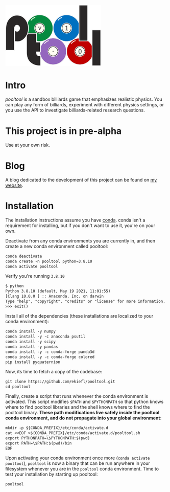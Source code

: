 <img src="logo/logo.png" width="300" />

# Intro

*pooltool* is a sandbox billiards game that emphasizes realistic physics. You can play any form of billiards, experiment with different physics settings, or you use the API to investigate billiards-related research questions.

# This project is in pre-alpha

Use at your own risk.

# Blog

A blog dedicated to the development of this project can be found on [my website](https://ekiefl.github.io/projects/pooltool/).


# Installation

The installation instructions assume you have [conda](https://conda.io/projects/conda/en/latest/user-guide/install/index.html). conda isn't a requirement for installing, but if you don't want to use it, you're on your own.

Deactivate from any conda environments you are currently in, and then create a new conda environment
called pooltool:

```
conda deactivate
conda create -n pooltool python=3.8.10
conda activate pooltool
```

Verify you're running `3.8.10`

```
$ python
Python 3.8.10 (default, May 19 2021, 11:01:55)
[Clang 10.0.0 ] :: Anaconda, Inc. on darwin
Type "help", "copyright", "credits" or "license" for more information.
>>> exit()
```

Install all of the dependencies (these installations are localized to your conda environment):

```
conda install -y numpy
conda install -y -c anaconda psutil
conda install -y scipy
conda install -y pandas
conda install -y -c conda-forge panda3d
conda install -y -c conda-forge colored
pip install pyquaternion
```

Now, its time to fetch a copy of the codebase:

```
git clone https://github.com/ekiefl/pooltool.git
cd pooltool
```

Finally, create a script that runs whenever the conda environment is activated. This script
modifies `$PATH` and `$PYTHONPATH` so that python knows where to find pooltool libraries and the shell knows where to find the pooltool binary. **These path
modifications live safely inside the pooltool conda environment, and do not propagate into your global
environment**:

```
mkdir -p ${CONDA_PREFIX}/etc/conda/activate.d
cat <<EOF >${CONDA_PREFIX}/etc/conda/activate.d/pooltool.sh
export PYTHONPATH=\$PYTHONPATH:$(pwd)
export PATH=\$PATH:$(pwd)/bin
EOF
```

Upon activating your conda environment once more (`conda activate pooltool`), `pooltool` is now a binary
that can be run anywhere in your filesystem whenever you are in the `pooltool` conda environment. Time
to test your installation by starting up pooltool:

```
pooltool
```

